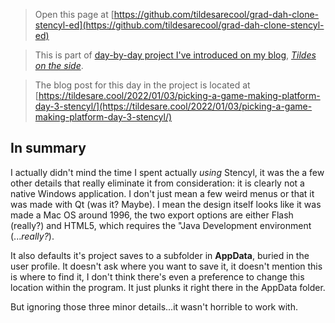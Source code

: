   
  

> Open this page at [https://github.com/tildesarecool/grad-dah-clone-stencyl-ed](https://github.com/tildesarecool/grad-dah-clone-stencyl-ed)

> This is part of [day-by-day project I've introduced on my blog](https://tildesare.cool/2021/12/31/one-per-day-the-picking-a-game-making-platform-project/), [*Tildes on the side*](https://tildesare.cool/).

> The blog post for this day in the project is located at [https://tildesare.cool/2022/01/03/picking-a-game-making-platform-day-3-stencyl/](https://tildesare.cool/2022/01/03/picking-a-game-making-platform-day-3-stencyl/)

## In summary
I actually didn't mind the time I spent actually *using*  Stencyl, it was the a few other details that really eliminate it from consideration: it is clearly not a native Windows application. I don't just mean a few weird menus or that it was made with Qt (was it? Maybe). I mean the design itself looks like it was made a Mac OS around 1996, the two export options are either Flash (really?) and  HTML5, which requires the "Java Development environment (...*really?*). 

It also defaults it's project saves to a subfolder in **AppData**, buried in the user profile. It doesn't ask where you want to save it, it doesn't mention this is where to find it, I don't think there's even a preference to change this location within the program. It just plunks it right there in the AppData folder. 

But ignoring those three minor details...it wasn't horrible to work with. 

  
  
